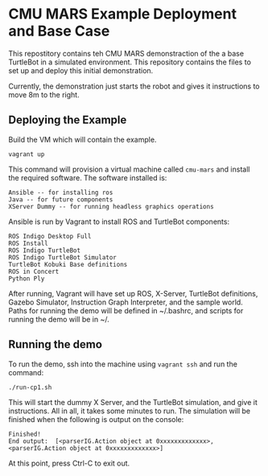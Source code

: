 # CMU MARS Example Deployment and Base Case

This repostitory contains teh CMU MARS demonstraction of the a base TurtleBot in a simulated environment. This repository contains the files to set up and deploy this initial demonstration.

Currently, the demonstration just starts the robot and gives it instructions to move 8m to the right.

## Deploying the Example

Build the VM which will contain the example.

```
vagrant up
```

This command will provision a virtual machine called `cmu-mars` and install the required software. The software installed is:

```
Ansible -- for installing ros
Java -- for future components
XServer Dummy -- for running headless graphics operations
```

Ansible is run by Vagrant to install ROS and TurtleBot components:

```
ROS Indigo Desktop Full
ROS Install
ROS Indigo TurtleBot
ROS Indigo TurtleBot Simulator
TurtleBot Kobuki Base definitions
ROS in Concert
Python Ply
```

After running, Vagrant will have set up ROS, X-Server, TurtleBot definitions, Gazebo Simulator, Instruction Graph Interpreter, and the sample world. Paths for running the demo will be defined in ~/.bashrc, and scripts for running the demo will be in ~/.

## Running the demo

To run the demo, ssh into the machine using `vagrant ssh` and run the command:

```
./run-cp1.sh
```

This will start the dummy X Server, and the TurtleBot simulation, and give it instructions. All in all, it takes some minutes to run. The simulation will be finished when the following is output on the console:

```
Finished!
End output:  [<parserIG.Action object at 0xxxxxxxxxxxxx>, <parserIG.Action object at 0xxxxxxxxxxxxx>]
```

At this point, press Ctrl-C to exit out.
